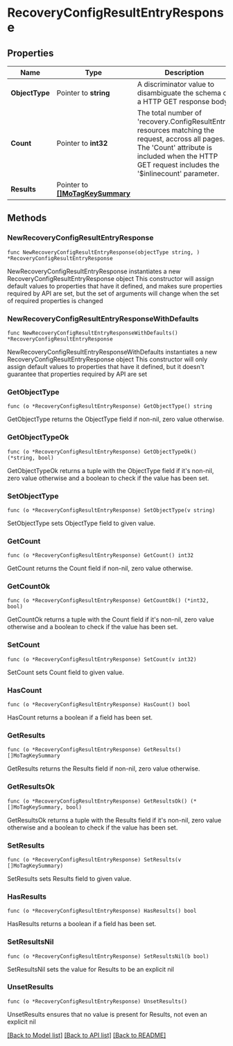 # RecoveryConfigResultEntryResponse

## Properties

Name | Type | Description | Notes
------------ | ------------- | ------------- | -------------
**ObjectType** | Pointer to **string** | A discriminator value to disambiguate the schema of a HTTP GET response body. | 
**Count** | Pointer to **int32** | The total number of &#39;recovery.ConfigResultEntry&#39; resources matching the request, accross all pages. The &#39;Count&#39; attribute is included when the HTTP GET request includes the &#39;$inlinecount&#39; parameter. | [optional] 
**Results** | Pointer to [**[]MoTagKeySummary**](mo.TagKeySummary.md) |  | [optional] 

## Methods

### NewRecoveryConfigResultEntryResponse

`func NewRecoveryConfigResultEntryResponse(objectType string, ) *RecoveryConfigResultEntryResponse`

NewRecoveryConfigResultEntryResponse instantiates a new RecoveryConfigResultEntryResponse object
This constructor will assign default values to properties that have it defined,
and makes sure properties required by API are set, but the set of arguments
will change when the set of required properties is changed

### NewRecoveryConfigResultEntryResponseWithDefaults

`func NewRecoveryConfigResultEntryResponseWithDefaults() *RecoveryConfigResultEntryResponse`

NewRecoveryConfigResultEntryResponseWithDefaults instantiates a new RecoveryConfigResultEntryResponse object
This constructor will only assign default values to properties that have it defined,
but it doesn't guarantee that properties required by API are set

### GetObjectType

`func (o *RecoveryConfigResultEntryResponse) GetObjectType() string`

GetObjectType returns the ObjectType field if non-nil, zero value otherwise.

### GetObjectTypeOk

`func (o *RecoveryConfigResultEntryResponse) GetObjectTypeOk() (*string, bool)`

GetObjectTypeOk returns a tuple with the ObjectType field if it's non-nil, zero value otherwise
and a boolean to check if the value has been set.

### SetObjectType

`func (o *RecoveryConfigResultEntryResponse) SetObjectType(v string)`

SetObjectType sets ObjectType field to given value.


### GetCount

`func (o *RecoveryConfigResultEntryResponse) GetCount() int32`

GetCount returns the Count field if non-nil, zero value otherwise.

### GetCountOk

`func (o *RecoveryConfigResultEntryResponse) GetCountOk() (*int32, bool)`

GetCountOk returns a tuple with the Count field if it's non-nil, zero value otherwise
and a boolean to check if the value has been set.

### SetCount

`func (o *RecoveryConfigResultEntryResponse) SetCount(v int32)`

SetCount sets Count field to given value.

### HasCount

`func (o *RecoveryConfigResultEntryResponse) HasCount() bool`

HasCount returns a boolean if a field has been set.

### GetResults

`func (o *RecoveryConfigResultEntryResponse) GetResults() []MoTagKeySummary`

GetResults returns the Results field if non-nil, zero value otherwise.

### GetResultsOk

`func (o *RecoveryConfigResultEntryResponse) GetResultsOk() (*[]MoTagKeySummary, bool)`

GetResultsOk returns a tuple with the Results field if it's non-nil, zero value otherwise
and a boolean to check if the value has been set.

### SetResults

`func (o *RecoveryConfigResultEntryResponse) SetResults(v []MoTagKeySummary)`

SetResults sets Results field to given value.

### HasResults

`func (o *RecoveryConfigResultEntryResponse) HasResults() bool`

HasResults returns a boolean if a field has been set.

### SetResultsNil

`func (o *RecoveryConfigResultEntryResponse) SetResultsNil(b bool)`

 SetResultsNil sets the value for Results to be an explicit nil

### UnsetResults
`func (o *RecoveryConfigResultEntryResponse) UnsetResults()`

UnsetResults ensures that no value is present for Results, not even an explicit nil

[[Back to Model list]](../README.md#documentation-for-models) [[Back to API list]](../README.md#documentation-for-api-endpoints) [[Back to README]](../README.md)


